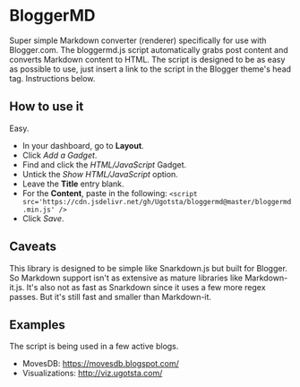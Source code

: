# BloggerMD
Super simple Markdown converter (renderer) specifically for use with Blogger.com. The bloggermd.js script automatically grabs post content and converts Markdown content to HTML. The script is designed to be as easy as possible to use, just insert a link to the script in the Blogger theme's head tag. Instructions below.

## How to use it
Easy.
- In your dashboard, go to **Layout**.
- Click *Add a Gadget*.
- Find and click the *HTML/JavaScript* Gadget.
- Untick the *Show HTML/JavaScript* option.
- Leave the **Title** entry blank.
- For the **Content**, paste in the following: `<script src='https://cdn.jsdelivr.net/gh/Ugotsta/bloggermd@master/bloggermd.min.js' />`
- Click *Save*.

## Caveats
This library is designed to be simple like Snarkdown.js but built for Blogger. So Markdown support isn't as extensive as mature libraries like Markdown-it.js. It's also not as fast as Snarkdown since it uses a few more regex passes. But it's still fast and smaller than Markdown-it.

## Examples
The script is being used in a few active blogs.
- MovesDB: https://movesdb.blogspot.com/
- Visualizations: http://viz.ugotsta.com/

